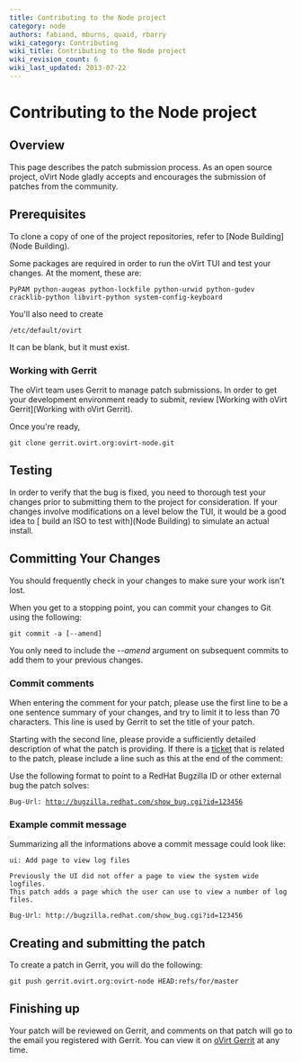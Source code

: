 ```yaml
---
title: Contributing to the Node project
category: node
authors: fabiand, mburns, quaid, rbarry
wiki_category: Contributing
wiki_title: Contributing to the Node project
wiki_revision_count: 6
wiki_last_updated: 2013-07-22
---
```


# Contributing to the Node project

## Overview

This page describes the patch submission process. As an open source project, oVirt Node gladly accepts and encourages the submission of patches from the community.

## Prerequisites

To clone a copy of one of the project repositories, refer to [Node Building](Node Building).

Some packages are required in order to run the oVirt TUI and test your changes. At the moment, these are:

    PyPAM python-augeas python-lockfile python-urwid python-gudev cracklib-python libvirt-python system-config-keyboard

You'll also need to create

    /etc/default/ovirt

It can be blank, but it must exist.

### Working with Gerrit

The oVirt team uses Gerrit to manage patch submissions. In order to get your development environment ready to submit, review [Working with oVirt Gerrit](Working with oVirt Gerrit).

Once you're ready,

    git clone gerrit.ovirt.org:ovirt-node.git

## Testing

In order to verify that the bug is fixed, you need to thorough test your changes prior to submitting them to the project for consideration. If your changes involve modifications on a level below the TUI, it would be a good idea to [ build an ISO to test with](Node Building) to simulate an actual install.

## Committing Your Changes

You should frequently check in your changes to make sure your work isn't lost.

When you get to a stopping point, you can commit your changes to Git using the following:

    git commit -a [--amend]

You only need to include the *--amend* argument on subsequent commits to add them to your previous changes.

### Commit comments

When entering the comment for your patch, please use the first line to be a one sentence summary of your changes, and try to limit it to less than 70 characters. This line is used by Gerrit to set the title of your patch.

Starting with the second line, please provide a sufficiently detailed description of what the patch is providing. If there is a [ticket](https://fedorahosted.org/ovirt/report) that is related to the patch, please include a line such as this at the end of the comment:

Use the following format to point to a RedHat Bugzilla ID or other external bug the patch solves:

`Bug-Url: `[`http://bugzilla.redhat.com/show_bug.cgi?id=123456`](http://bugzilla.redhat.com/show_bug.cgi?id=123456)

### Example commit message

Summarizing all the informations above a commit message could look like:

    ui: Add page to view log files

    Previously the UI did not offer a page to view the system wide logfiles.
    This patch adds a page which the user can use to view a number of log files.

    Bug-Url: http://bugzilla.redhat.com/show_bug.cgi?id=123456

## Creating and submitting the patch

To create a patch in Gerrit, you will do the following:

    git push gerrit.ovirt.org:ovirt-node HEAD:refs/for/master

## Finishing up

Your patch will be reviewed on Gerrit, and comments on that patch will go to the email you registered with Gerrit. You can view it on [oVirt Gerrit](http://gerrit.ovirt.org) at any time.

